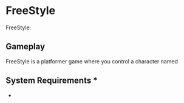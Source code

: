 # FreeStyle

FreeStyle:        
      
   
      
    
   
    
    
    
   
    
   
   
   
     
   
   
   

## Gameplay

FreeStyle is a platformer game where you control a character named                                  
   

## System Requirements                         *        
   *